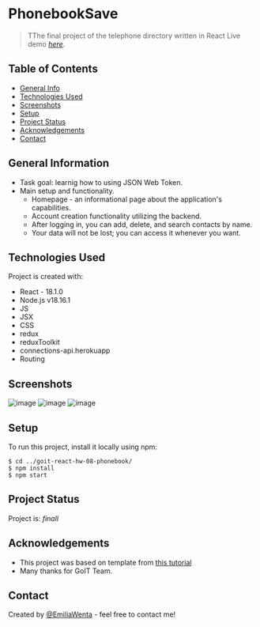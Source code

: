 # PhonebookSave

> TThe final project of the telephone directory written in React Live demo
> [_here_](https://emiliawenta.github.io/goit-react-hw-08-phonebook/).

## Table of Contents

- [General Info](#general-information)
- [Technologies Used](#technologies-used)
- [Screenshots](#screenshots)
- [Setup](#setup)
- [Project Status](#project-status)
- [Acknowledgements](#acknowledgements)
- [Contact](#contact)
<!-- * [License](#license) -->

## General Information

- Task goal: learnig how to using JSON Web Token.
- Main setup and functionality.
  - Homepage - an informational page about the application's capabilities.
  - Account creation functionality utilizing the backend.
  - After logging in, you can add, delete, and search contacts by name.
  - Your data will not be lost; you can access it whenever you want.

## Technologies Used

Project is created with:

- React - 18.1.0
- Node.js v18.16.1
- JS
- JSX
- CSS
- redux
- reduxToolkit
- connections-api.herokuapp
- Routing

## Screenshots

![image](https://github.com/EmiliaWenta/goit-react-hw-08-phonebook/assets/126571469/05e3399f-7f4d-4fcc-b763-eb070e96a346)
![image](https://github.com/EmiliaWenta/goit-react-hw-08-phonebook/assets/126571469/388e773e-02a2-4e88-bdbf-1f80e97c05c3)
![image](https://github.com/EmiliaWenta/goit-react-hw-08-phonebook/assets/126571469/343c997a-0cd5-4da7-b7b6-9f5d9a61ca7d)

## Setup

To run this project, install it locally using npm:

```
$ cd ../goit-react-hw-08-phonebook/
$ npm install
$ npm start
```

## Project Status

Project is: _finall_

## Acknowledgements

- This project was based on template from
  [this tutorial](https://github.com/goitacademy/react-homework-template#readme)
- Many thanks for GoIT Team.

## Contact

Created by [@EmiliaWenta](https://github.com/EmiliaWenta) - feel free to contact
me!
